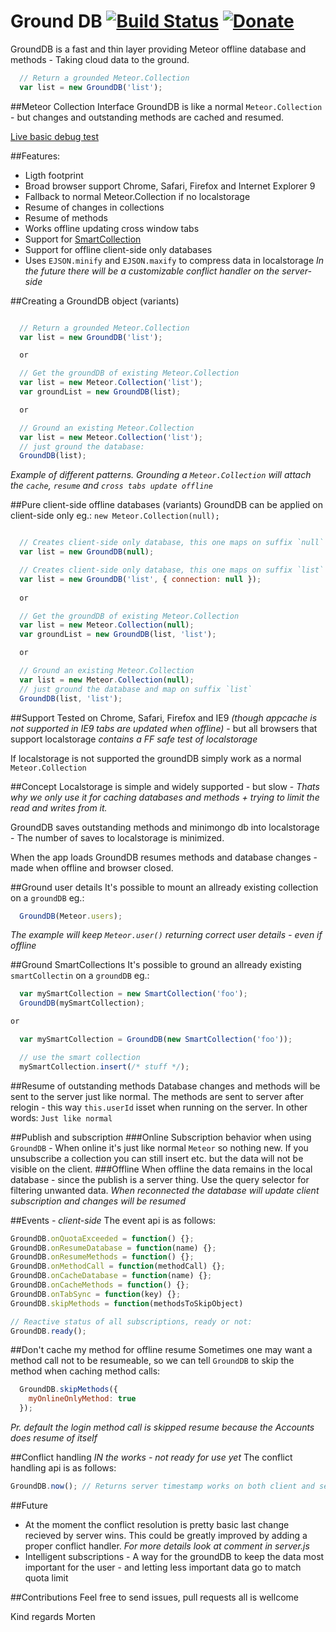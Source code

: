 Ground DB [![Build Status](https://travis-ci.org/GroundMeteor/Meteor-GroundDB.png?branch=master)](https://travis-ci.org/GroundMeteor/Meteor-GroundDB) [![Donate](https://www.paypalobjects.com/en_US/i/btn/btn_donate_SM.gif)](https://www.paypal.com/cgi-bin/webscr?cmd=_s-xclick&hosted_button_id=Q9S3JT7D8J4PQ)
=========

GroundDB is a fast and thin layer providing Meteor offline database and methods - Taking cloud data to the ground.

```js
  // Return a grounded Meteor.Collection
  var list = new GroundDB('list');
```

##Meteor Collection Interface
GroundDB is like a normal `Meteor.Collection` - but changes and outstanding methods are cached and resumed.

[Live basic debug test](http://grounddb.meteor.com/)

##Features:
* Ligth footprint
* Broad browser support Chrome, Safari, Firefox and Internet Explorer 9
* Fallback to normal Meteor.Collection if no localstorage
* Resume of changes in collections
* Resume of methods
* Works offline updating cross window tabs
* Support for [SmartCollection](https://github.com/arunoda/meteor-smart-collections)
* Support for offline client-side only databases
* Uses `EJSON.minify` and `EJSON.maxify` to compress data in localstorage
*In the future there will be a customizable conflict handler on the server-side*

##Creating a GroundDB object (variants)
```js

  // Return a grounded Meteor.Collection
  var list = new GroundDB('list');

  or

  // Get the groundDB of existing Meteor.Collection
  var list = new Meteor.Collection('list');
  var groundList = new GroundDB(list);

  or

  // Ground an existing Meteor.Collection  
  var list = new Meteor.Collection('list');
  // just ground the database:
  GroundDB(list);
```
*Example of different patterns. Grounding a `Meteor.Collection` will attach the `cache`, `resume` and `cross tabs update offline`*

##Pure client-side offline databases (variants)
GroundDB can be applied on client-side only eg.: `new Meteor.Collection(null);`
```js

  // Creates client-side only database, this one maps on suffix `null`
  var list = new GroundDB(null);

  // Creates client-side only database, this one maps on suffix `list` *(Meteor 0.6.5+)*
  var list = new GroundDB('list', { connection: null });
  
  or

  // Get the groundDB of existing Meteor.Collection
  var list = new Meteor.Collection(null);
  var groundList = new GroundDB(list, 'list');

  or

  // Ground an existing Meteor.Collection  
  var list = new Meteor.Collection(null);
  // just ground the database and map on suffix `list`
  GroundDB(list, 'list');
```

##Support
Tested on Chrome, Safari, Firefox and IE9 *(though appcache is not supported in IE9 tabs are updated when offline)* - but all browsers that support localstorage *contains a FF safe test of localstorage*

If localstorage is not supported the groundDB simply work as a normal `Meteor.Collection`

##Concept
Localstorage is simple and widely supported - but slow - *Thats why we only use it for caching databases and methods + trying to limit the read and writes from it.*

GroundDB saves outstanding methods and minimongo db into localstorage - The number of saves to localstorage is minimized.

When the app loads GroundDB resumes methods and database changes - made when offline and browser closed.

##Ground user details
It's possible to mount an allready existing collection on a `groundDB` eg.:
```js
  GroundDB(Meteor.users);
```
*The example will keep `Meteor.user()` returning correct user details - even if offline*

##Ground SmartCollections
It's possible to ground an allready existing `smartCollectin` on a `groundDB` eg.:
```js
  var mySmartCollection = new SmartCollection('foo');
  GroundDB(mySmartCollection);

or

  var mySmartCollection = GroundDB(new SmartCollection('foo'));

  // use the smart collection
  mySmartCollection.insert(/* stuff */);
```

##Resume of outstanding methods
Database changes and methods will be sent to the server just like normal. The methods are sent to server after relogin - this way `this.userId` isset when running on the server. In other words: `Just like normal`

##Publish and subscription
###Online
Subscription behavior when using `GroundDB` - When online it's just like normal `Meteor` so nothing new. If you unsubscribe a collection you can still insert etc. but the data will not be visible on the client.
###Offline
When offline the data remains in the local database - since the publish is a server thing. Use the query selector for filtering unwanted data.
*When reconnected the database will update client subscription and changes will be resumed*

##Events *- client-side*
The event api is as follows:
```js
GroundDB.onQuotaExceeded = function() {};
GroundDB.onResumeDatabase = function(name) {};
GroundDB.onResumeMethods = function() {};
GroundDB.onMethodCall = function(methodCall) {};
GroundDB.onCacheDatabase = function(name) {};
GroundDB.onCacheMethods = function() {};
GroundDB.onTabSync = function(key) {};
GroundDB.skipMethods = function(methodsToSkipObject)

// Reactive status of all subscriptions, ready or not:
GroundDB.ready();
```

##Don't cache my method for offline resume
Sometimes one may want a method call not to be resumeable, so we can tell `GroundDB` to skip the method when caching method calls:
```js
  GroundDB.skipMethods({
    myOnlineOnlyMethod: true
  });
```
*Pr. default the login method call is skipped resume because the Accounts does resume of itself*

##Conflict handling *IN the works - not ready for use yet*
The conflict handling api is as follows:
```js
GroundDB.now(); // Returns server timestamp works on both client and server
```

##Future
* At the moment the conflict resolution is pretty basic last change recieved by server wins. This could be greatly improved by adding a proper conflict handler. *For more details look at comment in server.js*
* Intelligent subscriptions - A way for the groundDB to keep the data most important for the user - and letting less important data go to match quota limit

##Contributions
Feel free to send issues, pull requests all is wellcome

Kind regards Morten

